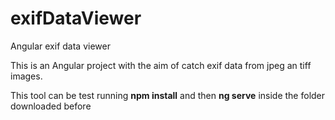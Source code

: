 # exifDataViewer
Angular exif data viewer

This is an Angular project with the aim of catch exif data from jpeg an tiff images.

This tool can be test running **npm install** and then **ng serve** inside the folder downloaded before
